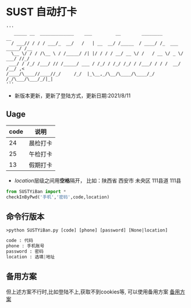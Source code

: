 # SUST 自动打卡
```
'''
   _____ __  _____________    ___         __        ________              __  
  / ___// / / / ___/_  __/   /   | __  __/ /_____  / ____/ /_  ___  _____/ /__
  \__ \/ / / /\__ \ / /_____/ /| |/ / / / __/ __ \/ /   / __ \/ _ \/ ___/ //_/
 ___/ / /_/ /___/ // /_____/ ___ / /_/ / /_/ /_/ / /___/ / / /  __/ /__/ ,<   
/____/\____//____//_/     /_/  |_\__,_/\__/\____/\____/_/ /_/\___/\___/_/|_|  
'''
```

- 新版本更新，更新了登陆方式，更新日期:2021/8/11
## **Uage**
code | 说明
----|----
24 | 晨检打卡
25 | 午检打卡
13 | 假期打卡

- $location$层级之间用**空格**隔开， 比如：陕西省 西安市 未央区 111县道 111县

```python
from SUSTYiBan import *
checkInByPwd('手机','密码',code,location)
```

## 命令行版本
```shell
>python SUSTYiBan.py [code] [phone] [password] [None|location]
```
```python
code : 代码
phone : 手机账号
password : 密码
location : 选填|地址
```

## 备用方案
但上述方案不行时,比如登陆不上,获取不到cookies等, 可以使用备用方案
[备用方案](./Pre.md)
